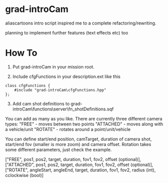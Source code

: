 # grad-introCam

aliascartoons intro script inspired me to a complete refactoring/rewriting.

planning to implement further features (text effects etc) too


# How To
1. Put grad-introCam in your mission root.

2. Include cfgFunctions in your description.ext like this
```
class cfgFunctions {
	#include "grad-introCam\cfgFunctions.hpp"	
};
```

3. Add cam shot definitions to grad-introCam\functions\server\fn_shotDefinitions.sqf

You can add as many as you like. There are currently three different camera types:
"FREE" - moves between two points
"ATTACHED" - moves along with a vehicle/unit
"ROTATE" - rotates around a point/unit/vehicle

You can define start/end position, camTarget, duration of camera shot, start/end fov (smaller is more zoom) and camera offset. Rotation takes some different parameters, just check the example.

["FREE", pos1, pos2, target, duration, fov1, fov2, offset (optional)],
["ATTACHED", pos1, pos2, target, duration, fov1, fov2, offset (optional)],
["ROTATE", angleStart, angleEnd, target, duration, fov1, fov2, radius (int), cclockwise (bool)]